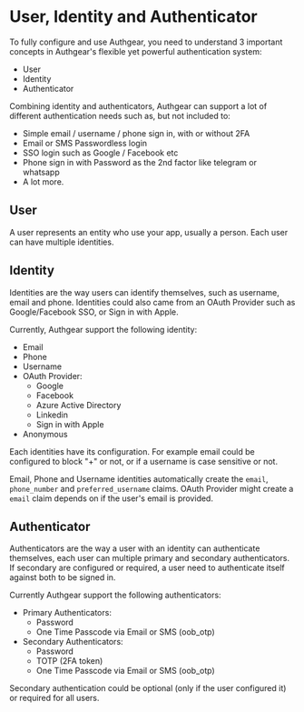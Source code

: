 # User, Identity and Authenticator

To fully configure and use Authgear, you need to understand 3 important concepts in Authgear's flexible yet powerful authentication system:

* User
* Identity
* Authenticator

Combining identity and authenticators, Authgear can support a lot of different authentication needs such as, but not included to:

* Simple email / username / phone sign in, with or without 2FA
* Email or SMS Passwordless login
* SSO login such as Google / Facebook etc
* Phone sign in with Password as the 2nd factor like telegram or whatsapp
* A lot more.

## User

A user represents an entity who use your app, usually a person. Each user can have multiple identities.

## Identity

Identities are the way users can identify themselves, such as username, email and phone. Identities could also came from an OAuth Provider such as Google/Facebook SSO, or Sign in with Apple.

Currently, Authgear support the following identity:

* Email
* Phone
* Username
* OAuth Provider:
  * Google
  * Facebook
  * Azure Active Directory
  * Linkedin
  * Sign in with Apple
* Anonymous

Each identities have its configuration. For example email could be configured to block "+" or not, or if a username is case sensitive or not.

Email, Phone and Username identities automatically create the `email`, `phone_number` and `preferred_username` claims. OAuth Provider might create a `email` claim depends on if the user's email is provided.

## Authenticator

Authenticators are the way a user with an identity can authenticate themselves, each user can multiple primary and secondary authenticators. If secondary are configured or required, a user need to authenticate itself against both to be signed in.

Currently Authgear support the following authenticators:

* Primary Authenticators:
  * Password
  * One Time Passcode via Email or SMS \(oob\_otp\)
* Secondary Authenticators:
  * Password
  * TOTP \(2FA token\)
  * One Time Passcode via Email or SMS \(oob\_otp\)

Secondary authentication could be optional \(only if the user configured it\) or required for all users.

